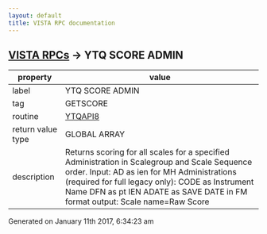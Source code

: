```yaml
---
layout: default
title: VISTA RPC documentation
---
```




## [VISTA RPCs](TableOfContent.md) &#8594; YTQ SCORE ADMIN 

 property | value 
--- | --- 
 label | YTQ SCORE ADMIN
 tag | GETSCORE
 routine | [YTQAPI8](http://code.osehra.org/dox/Routine_YTQAPI8_source.html)
 return value type | GLOBAL ARRAY
 description | Returns scoring for all scales for a specified Administration in Scalegroup and Scale Sequence order.  Input: AD as ien for MH Administrations  (required for full legacy only): CODE as Instrument Name                                  DFN  as pt IEN                                  ADATE as SAVE DATE in FM format output: Scale name=Raw Score




Generated on January 11th 2017, 6:34:23 am